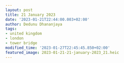 ```yaml
---
layout: post
title: 21 January 2023
date: '2023-01-21T22:44:00.003+02:00'
author: Dedunu Dhananjaya
tags:
- united kingdom
- london
- tower bridge
modified_time: '2023-01-27T22:45:45.850+02:00'
featured_image: 2023-01-21-21-january-2023_21.heic
---
```

